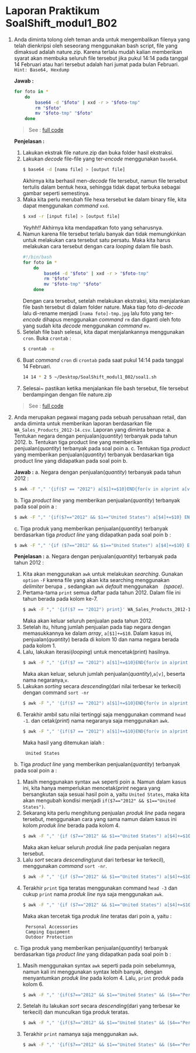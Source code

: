 
# Laporan Praktikum SoalShift_modul1_B02

 1. Anda diminta tolong oleh teman anda untuk mengembalikan filenya yang telah dienkripsi oleh seseorang menggunakan bash script, file yang dimaksud adalah nature.zip. Karena terlalu mudah kalian memberikan syarat akan membuka seluruh file tersebut jika pukul 14:14 pada tanggal 14 Februari atau hari tersebut adalah hari jumat pada bulan Februari.
`Hint: Base64, Hexdump`

	**Jawab :**
	```bash
	for foto in *
		do
		    base64 -d "$foto" | xxd -r > "$foto-tmp"
		    rm "$foto"
		    mv "$foto-tmp" "$foto"
		done
	```
	> See : [full code](../blob/master/LICENSE)
	
	**Penjelasan :**
	 1. Lakukan ekstrak file nature.zip dan buka folder hasil ekstraksi.
	 2. Lakukan *decode* file-file yang ter-*encode* menggunakan `base64`.
		  ```bash
		  $ base64 -d [nama file] > [output file]
		  ```
		  Akhirnya kita berhasil men-*decode* file tersebut, namun file tersebut tertulis dalam bentuk hexa, sehingga tidak dapat terbuka sebagai gambar seperti semestinya.
	3. Maka kita perlu merubah file hexa tersebut ke dalam binary file, kita dapat menggunakan *command* `xxd`.
		```bash
		$ xxd -r [input file] > [output file]
		``` 	
		*Yeyhh!!* Akhirnya kita mendapatkan foto yang seharusnya.
	4. Namun karena file tersebut terlalu banyak dan tidak memungkinkan untuk melakukan cara tersebut satu persatu. Maka kita harus melakukan cara tersebut dengan cara *looping* dalam file bash.
		```bash
		#!/bin/bash
		for foto in *
			do
				base64 -d "$foto" | xxd -r > "$foto-tmp"
			    rm "$foto"
			    mv "$foto-tmp" "$foto"
			done
		```
		Dengan cara tersebut, setelah melakukan ekstraksi, kita menjalankan file bash tersebut di dalam folder nature. Maka tiap foto di-*decode* lalu di-rename menjadi `[nama foto]-tmp.jpg` lalu foto yang ter-*encode* dihapus menggunakan *command* `rm` dan diganti oleh foto yang sudah kita *decode* menggunakan *command* `mv`.
	5. Setelah file bash selesai, kita dapat menjalankannya menggunakan `cron`. Buka `crontab` :
		```bash
		$ crontab -e
		```
	6. Buat *command* `cron` di `crontab` pada saat pukul 14:14 pada tanggal 14 Februari.
		```bash
		14 14 * 2 5 ~/Desktop/SoalShift_modul1_B02/soal1.sh
		```
	7. Selesai~ pastikan ketika menjalankan file bash tersebut, file tersebut berdampingan dengan file nature.zip
	> See : [full code](../blob/master/LICENSE)
		
		
2. Anda merupakan pegawai magang pada sebuah perusahaan retail, dan anda diminta
untuk memberikan laporan berdasarkan file `WA_Sales_Products_2012-14.csv`.
Laporan yang diminta berupa:
a. Tentukan negara dengan penjualan(*quantity*) terbanyak pada tahun 2012.
b. Tentukan tiga product line yang memberikan penjualan(*quantity*)
terbanyak pada soal poin a.
	c. Tentukan tiga *product* yang memberikan penjualan(*quantity*)
terbanyak berdasarkan tiga product line yang didapatkan pada soal
poin b.

	**Jawab :**
	a. Negara dengan penjualan(*quantity*) terbanyak pada tahun 2012 :
	```bash
	$ awk -F "," '{if($7 == "2012") a[$1]+=$10}END{for(v in a)print a[v]" - "v}' WA_Sales_Products_2012-14.csv | sort -nr | head -1 | awk -F "-" '{print $2}'	
	```
	b. Tiga *product line* yang memberikan penjualan(*quantity*) terbanyak pada soal poin a :
	```bash
	$ awk -F "," '{if($7=="2012" && $1=="United States") a[$4]+=$10} END {for(v in a)print v}' WA_Sales_Products_2012-14.csv | sort -nr | head -3
	```
	c. Tiga produk yang memberikan penjualan(*quantity*) terbanyak berdasarkan tiga *product line* yang didapatkan pada soal poin b :
	```bash
	$ awk -F "," '{if ($7=="2012" && $1=="United States") a[$4]+=$10} END {for(v in a)print a[v]" - "v}' WA_Sales_Products_2012-14.csv | sort -nr | head -3 | awk -F "-" '{print $2}'	
	```
	
	**Penjelasan :** 
	a. Negara dengan penjualan(*quantity*) terbanyak pada tahun 2012 :
	1. Kita akan menggunakan `awk` untuk melakukan *searching*. Gunakan `option` `-F` karena file yang akan kita searching menggunakan *delimiter* berupa `,` sedangkan `awk` *default* menggunakan  ` ` *(space)*.
	2. Pertama-tama `print` semua daftar pada tahun 2012. Dalam file ini tahun berada pada kolom ke-7. 
		```bash
		$ awk -F "," '{if($7 == "2012") print}' WA_Sales_Products_2012-14.csv
		```
		Maka akan keluar seluruh penjualan pada tahun 2012.
	3. Setelah itu, hitung jumlah penjualan pada tiap negara dengan memasukkannya ke dalam *array*, `a[$1]+=$10`. Dalam kasus ini, penjualan(*quantity*) berada di kolom 10 dan nama negara berada pada kolom 1.
	4. Lalu, lakukan iterasi(*looping*) untuk mencetak(print) hasilnya. 
		```bash
		$ awk -F "," '{if($7 == "2012") a[$1]+=$10}END{for(v in a)print a[v]" - "v}' WA_Sales_Products_2012-14.csv
		```
		Maka akan keluar, seluruh jumlah penjualan(*quantity*),`a[v]`, beserta nama negaranya,`v`.
	5. Lakukan *sorting* secara *descending*(dari nilai terbesar ke terkecil) dengan command `sort -nr`
		```bash
		$ awk -F "," '{if($7 == "2012") a[$1]+=$10}END{for(v in a)print a[v]" - "v}' WA_Sales_Products_2012-14.csv | sort -nr	
		```
	6. Terakhir ambil satu nilai tertinggi saja menggunakan command `head -1`. dan cetak(*print*) nama negaranya saja menggunakan `awk`.
		```bash
		$ awk -F "," '{if($7 == "2012") a[$1]+=$10}END{for(v in a)print a[v]" - "v}' WA_Sales_Products_2012-14.csv | sort -nr | head -1 | awk -F "-" '{print $2}'	
		```
		Maka hasil yang ditemukan ialah :
		```
		 United States
		```
	b. Tiga  _product line_  yang memberikan penjualan(_quantity_) terbanyak pada soal poin a :
	1. Masih menggunakan syntax `awk` seperti poin a. Namun dalam kasus ini, kita hanya memperlukan mencetak(*print* negara yang bersangkutan saja sesuai hasil poin a, yaitu `United States`, maka kita akan mengubah kondisi menjadi `if($7=="2012" && $1=="United States")`.
	2. Sekarang kita perlu menghitung penjualan *produk line* pada negara tersebut, menggunakan cara yang sama namun dalam kasus ini kolom *produk line* berada pada kolom 4.
		```bash
		$ awk -F "," '{if ($7=="2012" && $1=="United States") a[$4]+=$10} END {for(v in a)print a[v]" - "v}' WA_Sales_Products_2012-14.csv
		```
		Maka akan keluar seluruh *produk line* pada penjualan negara tersebut.
	3. Lalu *sort* secara *descending*(urut dari terbesar ke terkecil), menggunakan *command* `sort -nr`.
		```bash
		$ awk -F "," '{if ($7=="2012" && $1=="United States") a[$4]+=$10} END {for(v in a)print a[v]" - "v}' WA_Sales_Products_2012-14.csv | sort -nr
		```
	4. Terakhir `print` tiga teratas menggunakan command `head -3` dan cukup `print` nama _produk line_ nya saja menggunakan `awk`.
		```bash
		$ awk -F "," '{if ($7=="2012" && $1=="United States") a[$4]+=$10} END {for(v in a)print a[v]" - "v}' WA_Sales_Products_2012-14.csv | sort -nr | head -3 | awk -F "-" '{print $2}'
		```
		Maka akan tercetak tiga _produk line_ teratas dari poin a, yaitu :
		``` 
		 Personal Accessories
		 Camping Equipment
		 Outdoor Protection
		```
	c. Tiga produk yang memberikan penjualan(_quantity_) terbanyak berdasarkan tiga  _product line_  yang didapatkan pada soal poin b : 
	1. Masih menggunakan syntax `awk` seperti pada poin sebelumnya, namun kali ini menggunakan syntax lebih banyak, dengan menyantumkan _produk line_ pada kolom 4. Lalu, `print` produk pada kolom 6.
		```bash
		$ awk -F "," '{if($7=="2012" && $1=="United States" && ($4=="Personal Accessories" || $4=="Camping Equipment" || $4=="Outdoor Protection")) a[$6]+=$10} END {for(v in a)print a[v]" - "v}' WA_Sales_Products_2012-14.csv
		```
	2. Setelah itu lakukan *sort* secara *descending*(dari yang terbesar ke terkecil) dan munculkan tiga produk teratas.
		```bash
		$ awk -F "," '{if($7=="2012" && $1=="United States" && ($4=="Personal Accessories" || $4=="Camping Equipment" || $4=="Outdoor Protection")) a[$6]+=$10} END {for(v in a)print a[v]" - "v}' WA_Sales_Products_2012-14.csv | sort -nr | head -3
		```
	3. Terakhir `print` namanya saja menggunakan `awk`.
		```bash
		$ awk -F "," '{if($7=="2012" && $1=="United States" && ($4=="Personal Accessories" || $4=="Camping Equipment" || $4=="Outdoor Protection")) a[$6]+=$10} END {for(v in a)print a[v]" - "v}' WA_Sales_Products_2012-14.csv | sort -nr | head -3 | awk -F "-" '{print $2}' 
		```